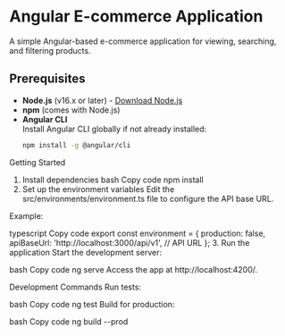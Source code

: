 # Angular E-commerce Application

A simple Angular-based e-commerce application for viewing, searching, and filtering products.

## Prerequisites

- **Node.js** (v16.x or later) - [Download Node.js](https://nodejs.org/)
- **npm** (comes with Node.js)
- **Angular CLI**  
  Install Angular CLI globally if not already installed:  
  ```bash
  npm install -g @angular/cli
Getting Started
1. Install dependencies
bash
Copy code
npm install
2. Set up the environment variables
Edit the src/environments/environment.ts file to configure the API base URL.

Example:

typescript
Copy code
export const environment = {
  production: false,
  apiBaseUrl: 'http://localhost:3000/api/v1', // API URL
};
3. Run the application
Start the development server:

bash
Copy code
ng serve
Access the app at http://localhost:4200/.

Development Commands
Run tests:

bash
Copy code
ng test
Build for production:

bash
Copy code
ng build --prod